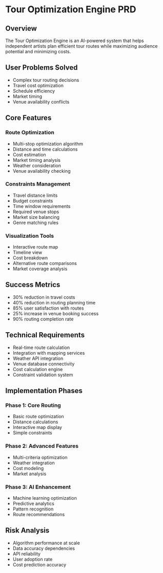 
# Tour Optimization Engine PRD

## Overview
The Tour Optimization Engine is an AI-powered system that helps independent artists plan efficient tour routes while maximizing audience potential and minimizing costs.

## User Problems Solved
- Complex tour routing decisions
- Travel cost optimization
- Schedule efficiency
- Market timing
- Venue availability conflicts

## Core Features

### Route Optimization
- Multi-stop optimization algorithm
- Distance and time calculations
- Cost estimation
- Market timing analysis
- Weather consideration
- Venue availability checking

### Constraints Management
- Travel distance limits
- Budget constraints
- Time window requirements
- Required venue stops
- Market size balancing
- Genre matching rules

### Visualization Tools
- Interactive route map
- Timeline view
- Cost breakdown
- Alternative route comparisons
- Market coverage analysis

## Success Metrics
- 30% reduction in travel costs
- 40% reduction in routing planning time
- 85% user satisfaction with routes
- 25% increase in venue booking success
- 90% routing completion rate

## Technical Requirements
- Real-time route calculation
- Integration with mapping services
- Weather API integration
- Venue database connectivity
- Cost calculation engine
- Constraint validation system

## Implementation Phases

### Phase 1: Core Routing
- Basic route optimization
- Distance calculations
- Interactive map display
- Simple constraints

### Phase 2: Advanced Features
- Multi-criteria optimization
- Weather integration
- Cost modeling
- Market analysis

### Phase 3: AI Enhancement
- Machine learning optimization
- Predictive analytics
- Pattern recognition
- Route recommendations

## Risk Analysis
- Algorithm performance at scale
- Data accuracy dependencies
- API reliability
- User adoption rate
- Cost prediction accuracy

